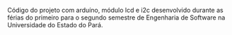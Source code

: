 Código do projeto com arduíno, módulo lcd e i2c desenvolvido durante as férias do primeiro para o segundo semestre de Engenharia de Software na Universidade do Estado do Pará.
